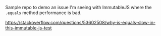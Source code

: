 
Sample repo to demo an issue I'm seeing with ImmutableJS where the `.equals` method performance is bad.

https://stackoverflow.com/questions/53602508/why-is-equals-slow-in-this-immutable-js-test
